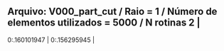 Arquivo: V000_part_cut / Raio = 1 / Número de elementos utilizados = 5000 / N rotinas 2 |
-------------------------------------------------------------------------------------------
0:.160101947 |
0:.156295945 |
 
